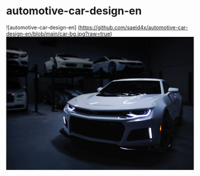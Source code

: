 # automotive-car-design-en

![automotive-car-design-en] (https://github.com/saeid4x/automotive-car-design-en/blob/main/car-bg.jpg?raw=true)
![automotive-car-design-en](https://github.com/saeid4x/automotive-car-design-en/blob/main/car-bg.jpg?raw=true)
